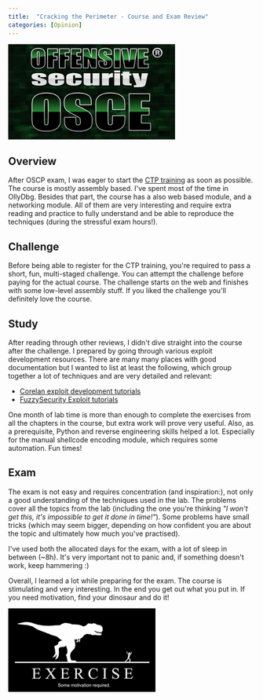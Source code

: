 ```yaml
---
title:  "Cracking the Perimeter - Course and Exam Review"
categories: [Opinion]
---
```


![Logo](/assets/images/osce.png)

## Overview

After OSCP exam, I was eager to start the [CTP training](http://www.offensive-security.com/information-security-training/cracking-the-perimeter/) as soon as possible. The course is mostly assembly based. I've spent most of the time in OllyDbg. Besides that part, the course has a also web based module, and a networking module. All of them are very interesting and require extra reading and practice to fully understand and be able to reproduce the techniques (during the stressful exam hours!). 

## Challenge

Before being able to register for the CTP training, you're required to pass a short, fun, multi-staged challenge. You can attempt the challenge before paying for the actual course. The challenge starts on the web and finishes with some low-level assembly stuff. If you liked the challenge you'll definitely love the course. 

## Study

After reading through other reviews, I didn't dive straight into the course after the challenge. I prepared by going through various exploit development resources. There are many many places with good documentation but I wanted to list at least the following, which group together a lot of techniques and are very detailed and relevant:
* [Corelan exploit development tutorials](https://www.corelan.be/index.php/articles/)
* [FuzzySecurity Exploit tutorials](http://www.fuzzysecurity.com/exploits.html)

One month of lab time is more than enough to complete the exercises from all the chapters in the course, but extra work will prove very useful. Also, as a prerequisite, Python and reverse engineering skills helped a lot. Especially for the manual shellcode encoding module, which requires some automation. Fun times!

## Exam

The exam is not easy and requires concentration (and inspiration:), not only a good understanding of the techniques used in the lab. The problems cover all the topics from the lab (including the one you're thinking _"I won't get this, it's impossible to get it done in time!"_). Some problems have small tricks (which may seem bigger, depending on how confident you are about the topic and ultimately how much you've practised).

I've used both the allocated days for the exam, with a lot of sleep in between (~8h). It's very important not to panic and, if something doesn't work, keep hammering :)

Overall, I learned a lot while preparing for the exam. The course is stimulating and very interesting. In the end you get out what you put in. If you need motivation, find your dinosaur and do it!

<img src="/assets/images/exercise.png" alt="dino" class="figure-body">
